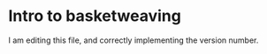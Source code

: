 <!--

module_type: standard
title: Intro to Basketweaving
version: 1.0.1
author: 
standard_specific:

-->

# Intro to basketweaving
I am editing this file, and correctly implementing the version number. 